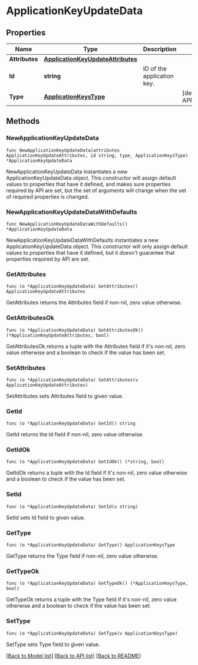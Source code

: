 # ApplicationKeyUpdateData

## Properties

| Name           | Type                                                                    | Description                | Notes                                             |
| -------------- | ----------------------------------------------------------------------- | -------------------------- | ------------------------------------------------- |
| **Attributes** | [**ApplicationKeyUpdateAttributes**](ApplicationKeyUpdateAttributes.md) |                            |
| **Id**         | **string**                                                              | ID of the application key. |
| **Type**       | [**ApplicationKeysType**](ApplicationKeysType.md)                       |                            | [default to APPLICATIONKEYSTYPE_APPLICATION_KEYS] |

## Methods

### NewApplicationKeyUpdateData

`func NewApplicationKeyUpdateData(attributes ApplicationKeyUpdateAttributes, id string, type_ ApplicationKeysType) *ApplicationKeyUpdateData`

NewApplicationKeyUpdateData instantiates a new ApplicationKeyUpdateData object.
This constructor will assign default values to properties that have it defined,
and makes sure properties required by API are set, but the set of arguments
will change when the set of required properties is changed.

### NewApplicationKeyUpdateDataWithDefaults

`func NewApplicationKeyUpdateDataWithDefaults() *ApplicationKeyUpdateData`

NewApplicationKeyUpdateDataWithDefaults instantiates a new ApplicationKeyUpdateData object.
This constructor will only assign default values to properties that have it defined,
but it doesn't guarantee that properties required by API are set.

### GetAttributes

`func (o *ApplicationKeyUpdateData) GetAttributes() ApplicationKeyUpdateAttributes`

GetAttributes returns the Attributes field if non-nil, zero value otherwise.

### GetAttributesOk

`func (o *ApplicationKeyUpdateData) GetAttributesOk() (*ApplicationKeyUpdateAttributes, bool)`

GetAttributesOk returns a tuple with the Attributes field if it's non-nil, zero value otherwise
and a boolean to check if the value has been set.

### SetAttributes

`func (o *ApplicationKeyUpdateData) SetAttributes(v ApplicationKeyUpdateAttributes)`

SetAttributes sets Attributes field to given value.

### GetId

`func (o *ApplicationKeyUpdateData) GetId() string`

GetId returns the Id field if non-nil, zero value otherwise.

### GetIdOk

`func (o *ApplicationKeyUpdateData) GetIdOk() (*string, bool)`

GetIdOk returns a tuple with the Id field if it's non-nil, zero value otherwise
and a boolean to check if the value has been set.

### SetId

`func (o *ApplicationKeyUpdateData) SetId(v string)`

SetId sets Id field to given value.

### GetType

`func (o *ApplicationKeyUpdateData) GetType() ApplicationKeysType`

GetType returns the Type field if non-nil, zero value otherwise.

### GetTypeOk

`func (o *ApplicationKeyUpdateData) GetTypeOk() (*ApplicationKeysType, bool)`

GetTypeOk returns a tuple with the Type field if it's non-nil, zero value otherwise
and a boolean to check if the value has been set.

### SetType

`func (o *ApplicationKeyUpdateData) SetType(v ApplicationKeysType)`

SetType sets Type field to given value.

[[Back to Model list]](../README.md#documentation-for-models) [[Back to API list]](../README.md#documentation-for-api-endpoints) [[Back to README]](../README.md)
